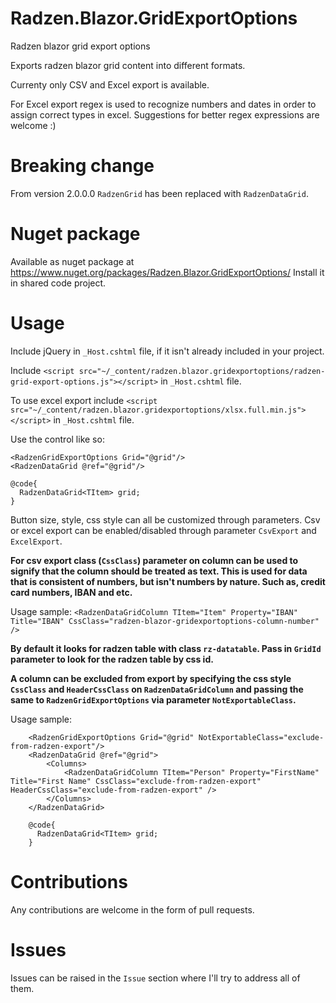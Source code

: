 # Radzen.Blazor.GridExportOptions
Radzen blazor grid export options

Exports radzen blazor grid content into different formats.

Currenty only CSV and Excel export is available.

For Excel export regex is used to recognize numbers and dates in order to assign correct types in excel.
Suggestions for better regex expressions are welcome :)

# Breaking change

From version 2.0.0.0 `RadzenGrid` has been replaced with `RadzenDataGrid`.

# Nuget package
Available as nuget package at https://www.nuget.org/packages/Radzen.Blazor.GridExportOptions/
Install it in shared code project.

# Usage

Include jQuery in `_Host.cshtml` file, if it isn't already included in your project.

Include `<script src="~/_content/radzen.blazor.gridexportoptions/radzen-grid-export-options.js"></script>` in `_Host.cshtml` file.

To use excel export include `<script src="~/_content/radzen.blazor.gridexportoptions/xlsx.full.min.js"></script>` in `_Host.cshtml` file.

Use the control like so:

    <RadzenGridExportOptions Grid="@grid"/>
    <RadzenDataGrid @ref="@grid"/>

    @code{
      RadzenDataGrid<TItem> grid;
    }

Button size, style, css style can all be customized through parameters.
Csv or excel export can be enabled/disabled through parameter `CsvExport` and `ExcelExport`.


**For csv export class (`CssClass`) parameter on column can be used to signify that the column should be treated as text. This is used for data that is consistent of numbers, but isn't numbers by nature. Such as, credit card numbers, IBAN and etc.**

Usage sample:
`<RadzenDataGridColumn TItem="Item" Property="IBAN" Title="IBAN" CssClass="radzen-blazor-gridexportoptions-column-number" />`


**By default it looks for radzen table with class `rz-datatable`. Pass in `GridId` parameter to look for the radzen table by css id.**

**A column can be excluded from export by specifying the css style `CssClass` and `HeaderCssClass` on `RadzenDataGridColumn` and passing the same to `RadzenGridExportOptions` via parameter `NotExportableClass`.**

Usage sample:
```
    <RadzenGridExportOptions Grid="@grid" NotExportableClass="exclude-from-radzen-export"/>
    <RadzenDataGrid @ref="@grid">
        <Columns>
            <RadzenDataGridColumn TItem="Person" Property="FirstName" Title="First Name" CssClass="exclude-from-radzen-export" HeaderCssClass="exclude-from-radzen-export" />
        </Columns>
    </RadzenDataGrid>

    @code{
      RadzenDataGrid<TItem> grid;
    }
```

# Contributions

Any contributions are welcome in the form of pull requests.

# Issues

Issues can be raised in the `Issue` section where I'll try to address all of them.
